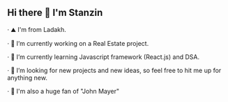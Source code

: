 Hi there 👋 I'm Stanzin
-------------------------------------------------------------------------------------------------------------------------------------------------------------
· ⛰  I'm from Ladakh.  

· 🔭 I’m currently working on a Real Estate project.


· 🌱 I’m currently learning Javascript framework (React.js) and DSA.

· 👯 I’m looking for new projects and new ideas, so feel free to hit me up for anything new.

· 🎸 I'm also a huge fan of "John Mayer"




